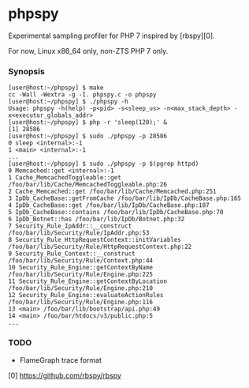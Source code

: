 # phpspy

Experimental sampling profiler for PHP 7 inspired by [rbspy][0].

For now, Linux x86_64 only, non-ZTS PHP 7 only.

### Synopsis

    [user@host:~/phpspy] $ make
    cc -Wall -Wextra -g -I. phpspy.c -o phpspy
    [user@host:~/phpspy] $ ./phpspy -h
    Usage: phpspy -h(help) -p<pid> -s<sleep_us> -n<max_stack_depth> -x<executor_globals_addr>
    [user@host:~/phpspy] $ php -r 'sleep(120);' &
    [1] 28586
    [user@host:~/phpspy] $ sudo ./phpspy -p 28586
    0 sleep <internal>:-1
    1 <main> <internal>:-1
    ...
    [user@host:~/phpspy] $ sudo ./phpspy -p $(pgrep httpd)
    0 Memcached::get <internal>:-1
    1 Cache_MemcachedToggleable::get /foo/bar/lib/Cache/MemcachedToggleable.php:26
    2 Cache_Memcached::get /foo/bar/lib/Cache/Memcached.php:251
    3 IpDb_CacheBase::getFromCache /foo/bar/lib/IpDb/CacheBase.php:165
    4 IpDb_CacheBase::get /foo/bar/lib/IpDb/CacheBase.php:107
    5 IpDb_CacheBase::contains /foo/bar/lib/IpDb/CacheBase.php:70
    6 IpDb_Botnet::has /foo/bar/lib/IpDb/Botnet.php:32
    7 Security_Rule_IpAddr::__construct /foo/bar/lib/Security/Rule/IpAddr.php:53
    8 Security_Rule_HttpRequestContext::initVariables /foo/bar/lib/Security/Rule/HttpRequestContext.php:22
    9 Security_Rule_Context::__construct /foo/bar/lib/Security/Rule/Context.php:44
    10 Security_Rule_Engine::getContextByName /foo/bar/lib/Security/Rule/Engine.php:225
    11 Security_Rule_Engine::getContextByLocation /foo/bar/lib/Security/Rule/Engine.php:210
    12 Security_Rule_Engine::evaluateActionRules /foo/bar/lib/Security/Rule/Engine.php:116
    13 <main> /foo/bar/lib/bootstrap/api.php:49
    14 <main> /foo/bar/htdocs/v3/public.php:5
    ...

### TODO

* FlameGraph trace format

[0] https://github.com/rbspy/rbspy
